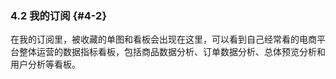 ### 4.2 我的订阅 {#4-2}

在我的订阅里，被收藏的单图和看板会出现在这里，可以看到自己经常看的电商平台整体运营的数据指标看板，包括商品数据分析、订单数据分析、总体预览分析和用户分析等看板。